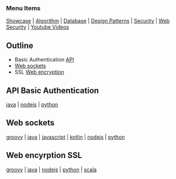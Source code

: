 
### Menu Items
[Showcase](PROJECT.md) | [Algorithm](PROJECT-ALGORYTHMES.md) | [Database](PROJECT-DATABASE.md) | [Design Patterns](PROJECT-DESIGN-PATTERNS.md) | [Security](PROJECT-SECURITY.md) | [Web Security](PROJECT-WEB.md) | [Youtube Videos](PROJECT-YOUTUBE.md)

## Outline
- Basic Authentication [API](#api-basic-authentication)
- [Web sockets](#web-sockets)
- SSL [Web encryption](#web-encyrption-ssl)


## API Basic Authentication
[java](https://github.com/bearddan2000?tab=repositories&q=java-basic) | [nodejs](https://github.com/bearddan2000?tab=repositories&q=nodejs-basic) | [python](https://github.com/bearddan2000?tab=repositories&q=python-basic)

## Web sockets
[groovy](https://github.com/bearddan2000?tab=repositories&q=groovy-websocket) |
[java](https://github.com/bearddan2000?tab=repositories&q=java-websocket) |
[javascript](https://github.com/bearddan2000?tab=repositories&q=javascript-websocket) |
[kotlin](https://github.com/bearddan2000?tab=repositories&q=kotlin-websocket) |
[nodejs](https://github.com/bearddan2000?tab=repositories&q=nodejs-websocket) |
[python](https://github.com/bearddan2000?tab=repositories&q=python-websocket)

## Web encyrption SSL
[groovy](https://github.com/bearddan2000?tab=repositories&q=groovy-ssl) | [java](https://github.com/bearddan2000?tab=repositories&q=java-ssl) | [nodejs](https://github.com/bearddan2000?tab=repositories&q=nodejs-ssl) | [python](https://github.com/bearddan2000?tab=repositories&q=python-ssl) | [scala](https://github.com/bearddan2000?tab=repositories&q=scala-ssl)